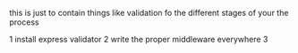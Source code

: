 this is just to contain things like validation
fo the different stages of your the process

1 install express  validator
2 write the proper middleware everywhere
3 
